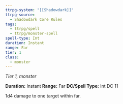 ```yaml
---
ttrpg-system: "[[Shadowdark]]"
ttrpg-source:
  - Shadowdark Core Rules
tags:
  - ttrpg/spell
  - ttrpg/monster-spell
spell-type: Int
duration: Instant
range: Far
tier: 1
class:
  - monster
---
```

*Tier 1, monster*

**Duration:** Instant
**Range:** Far
**DC/Spell Type:** Int DC 11

1d4 damage to one target within far.
